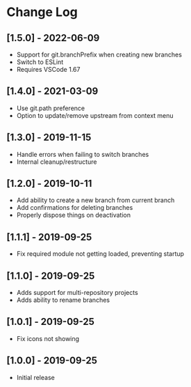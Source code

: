 # Change Log

## [1.5.0] - 2022-06-09

* Support for git.branchPrefix when creating new branches
* Switch to ESLint
* Requires VSCode 1.67

## [1.4.0] - 2021-03-09

* Use git.path preference
* Option to update/remove upstream from context menu

## [1.3.0] - 2019-11-15

* Handle errors when failing to switch branches
* Internal cleanup/restructure

## [1.2.0] - 2019-10-11

* Add ability to create a new branch from current branch
* Add confirmations for deleting branches
* Properly dispose things on deactivation

## [1.1.1] - 2019-09-25

* Fix required module not getting loaded, preventing startup

## [1.1.0] - 2019-09-25

* Adds support for multi-repository projects
* Adds ability to rename branches

## [1.0.1] - 2019-09-25

- Fix icons not showing

## [1.0.0] - 2019-09-25

- Initial release

